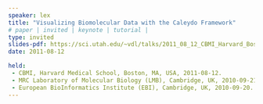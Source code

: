 ```yaml
---
speaker: lex
title: "Visualizing Biomolecular Data with the Caleydo Framework"
# paper | invited | keynote | tutorial |
type: invited
slides-pdf: https://sci.utah.edu/~vdl/talks/2011_08_12_CBMI_Harvard_Boston.pdf 
date: 2011-08-12

held:  
 - CBMI, Harvard Medical School, Boston, MA, USA, 2011-08-12. 
 - MRC Laboratory of Molecular Biology (LMB), Cambridge, UK, 2010-09-21.
 - European BioInformatics Institute (EBI), Cambridge, UK, 2010-09-20.
---
```







